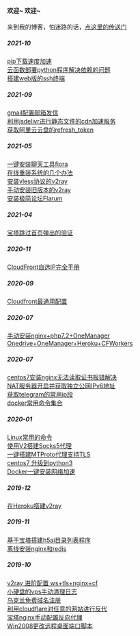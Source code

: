 #### 欢迎~ 欢迎~

来到我的博客，怕迷路的话，[点这里的传送门](https://lala.pp.ua)<br>

##### 2021-10

[pip下载速度加速](https://github.com/dalaolala/blog/issues/35)<br>
[云函数部署python程序解决依赖的问题](https://github.com/dalaolala/blog/issues/34)<br>
[搭建web版的ssh终端](https://github.com/dalaolala/blog/issues/33)<br>


##### 2021-09

[gmail配置邮箱发信](https://github.com/dalaolala/blog/issues/32)<br>
[利用jsdelivr进行静态文件的cdn加速服务](https://github.com/dalaolala/blog/issues/31)<br>
[获取阿里云云盘的refresh_token](https://github.com/dalaolala/blog/issues/30)<br>


##### 2021-05


[一键安装聊天工具fiora](https://github.com/dalaolala/blog/issues/28)<br>
[在线重装系统的几个办法](https://github.com/dalaolala/blog/issues/27)<br>
[安装vless协议的v2ray](https://github.com/dalaolala/blog/issues/26)<br>
[手动安装旧版本的v2ray](https://github.com/dalaolala/blog/issues/25)<br>
[安装极简论坛Flarum](https://github.com/dalaolala/blog/issues/24)<br>

##### 2021-04
[宝塔跳过首页弹出的验证](https://github.com/dalaolala/blog/issues/23)<br>

##### 2020-11
[CloudFront自选IP完全手册](https://github.com/dalaolala/blog/issues/22)<br>

##### 2020-09
[Cloudfront最通用配置](https://github.com/dalaolala/blog/issues/21)<br>

##### 2020-07
[手动安装nginx+php7.2+OneManager](https://github.com/dalaolala/blog/issues/20)<br>
[Onedrive+OneManager+Heroku+CFWorkers](https://github.com/dalaolala/blog/issues/19)<br>

##### 2020-07
[centos7安装nginx无法读取证书报错解决](https://github.com/dalaolala/blog/issues/18)<br>
[NAT服务器开启并获取独立公网IPv6地址](https://github.com/dalaolala/blog/issues/17)<br>
[获取telegram的常用ip段](https://github.com/dalaolala/blog/issues/16)<br>
[docker常用命令集合](https://github.com/dalaolala/blog/issues/15)<br>

##### 2020-01
[Linux常用的命令](https://github.com/dalaolala/blog/issues/14)<br>
[使用V2搭建Socks5代理](https://github.com/dalaolala/blog/issues/13)<br>
[一键搭建MTProto代理支持TLS](https://github.com/dalaolala/blog/issues/12)<br>
[centos7 升级到python3](https://github.com/dalaolala/blog/issues/11)<br>
[Docker一键安装网络加速](https://github.com/dalaolala/blog/issues/10)<br>

##### 2019-12
[在Heroku搭建v2ray](https://github.com/dalaolala/blog/issues/9)<br>

##### 2019-11
[基于宝塔搭建h5ai目录列表程序](https://github.com/dalaolala/myblog/issues/7)<br>
[离线安装nginx和redis](https://github.com/dalaolala/myblog/issues/8)

##### 2019-10
[v2ray 进阶配置 ws+tls+nginx+cf](https://github.com/dalaolala/myblog/issues/1)<br>
[小硬盘的vps手动清理日志](https://github.com/dalaolala/myblog/issues/2)<br>
[乌克兰免费域名注册](https://github.com/dalaolala/myblog/issues/3)<br>
[利用cloudflare对任意的网站进行反代](https://github.com/dalaolala/myblog/issues/4)<br>
[宝塔nginx手动配置反向代理](https://github.com/dalaolala/myblog/issues/5)<br>
[Win2008更改远程桌面端口脚本](https://github.com/dalaolala/myblog/issues/6)


